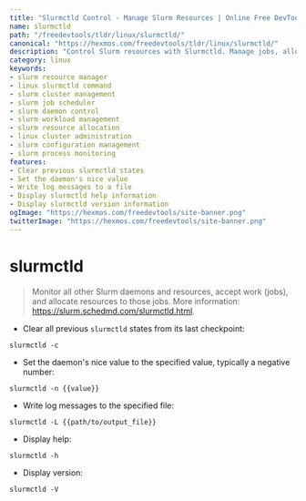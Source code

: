 ```yaml
---
title: "Slurmctld Control - Manage Slurm Resources | Online Free DevTools by Hexmos"
name: slurmctld
path: "/freedevtools/tldr/linux/slurmctld/"
canonical: "https://hexmos.com/freedevtools/tldr/linux/slurmctld/"
description: "Control Slurm resources with Slurmctld. Manage jobs, allocate resources, and monitor Slurm daemons effectively. Free online tool, no registration required."
category: linux
keywords:
- slurm resource manager
- linux slurmctld command
- slurm cluster management
- slurm job scheduler
- slurm daemon control
- slurm workload management
- slurm resource allocation
- linux cluster administration
- slurm configuration management
- slurm process monitoring
features:
- Clear previous slurmctld states
- Set the daemon's nice value
- Write log messages to a file
- Display slurmctld help information
- Display slurmctld version information
ogImage: "https://hexmos.com/freedevtools/site-banner.png"
twitterImage: "https://hexmos.com/freedevtools/site-banner.png"
---
```


# slurmctld

> Monitor all other Slurm daemons and resources, accept work (jobs), and allocate resources to those jobs.
> More information: <https://slurm.schedmd.com/slurmctld.html>.

- Clear all previous `slurmctld` states from its last checkpoint:

`slurmctld -c`

- Set the daemon's nice value to the specified value, typically a negative number:

`slurmctld -n {{value}}`

- Write log messages to the specified file:

`slurmctld -L {{path/to/output_file}}`

- Display help:

`slurmctld -h`

- Display version:

`slurmctld -V`
